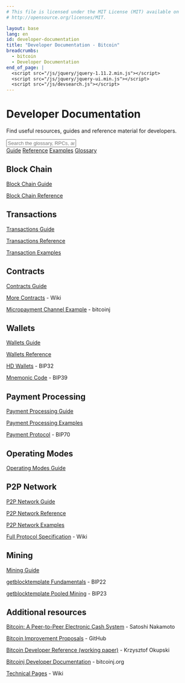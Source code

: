 ```yaml
---
# This file is licensed under the MIT License (MIT) available on
# http://opensource.org/licenses/MIT.

layout: base
lang: en
id: developer-documentation
title: "Developer Documentation - Bitcoin"
breadcrumbs:
  - bitcoin
  - Developer Documentation
end_of_page: |
  <script src="/js/jquery/jquery-1.11.2.min.js"></script>
  <script src="/js/jquery/jquery-ui.min.js"></script>
  <script src="/js/devsearch.js"></script>
---
```

<link rel="stylesheet" href="/css/jquery-ui.min.css">

# Developer Documentation

<p class="summary">Find useful resources, guides and reference material for developers.</p>

<input id="glossary_term" class="glossary_term" placeholder="Search the glossary, RPCs, and more">

<div class="docreference">
<a href="/en/developer-guide"><span class="fa fa-info-circle fa-2x"></span><span>Guide</span></a>
<a href="/en/developer-reference"><span class="fa fa-book fa-2x"></span><span>Reference</span></a>
<a href="/en/developer-examples"><span class="fa fa-code fa-2x"></span><span>Examples</span></a>
<a href="/en/developer-glossary"><span class="fa fa-font fa-2x"></span><span>Glossary</span></a>
</div>

<div class="resources">
  <div><div>
      <h2 id="block_chain"><span class="fa fa-cube fa-lg"></span> Block Chain</h2>
      <p><a href="/en/developer-guide#block-chain">Block Chain Guide</a></p>
      <p><a href="/en/developer-reference#block-chain">Block Chain Reference</a></p>
    </div><div>
      <h2 id="transactions"><span class="fa fa-exchange fa-lg"></span> Transactions</h2>
      <p><a href="/en/developer-guide#transactions">Transactions Guide</a></p>
      <p><a href="/en/developer-reference#transactions">Transactions Reference</a></p>
      <p><a href="/en/developer-examples#transactions">Transaction Examples</a></p>
    </div>
  </div>
  <div>
    <div>
      <h2 id="contracts"><span class="fa fa-sitemap fa-lg fa-rotate-270"></span> Contracts</h2>
      <p><a href="/en/developer-guide#contracts">Contracts Guide</a></p>
      <p><a href="https://en.bitcoin.it/wiki/Contracts"><span class="fa fa-external-link"></span> More Contracts</a> - Wiki</p>
      <p><a href="https://bitcoinj.github.io/working-with-micropayments"><span class="fa fa-external-link"></span> Micropayment Channel Example</a> - bitcoinj</p>
    </div><div>
      <h2 id="wallets"><span class="fa fa-btc fa-lg"></span> Wallets</h2>
      <p><a href="/en/developer-guide#wallets">Wallets Guide</a></p>
      <p><a href="/en/developer-reference#wallets">Wallets Reference</a></p>
      <p><a href="https://github.com/bitcoin/bips/blob/master/bip-0032.mediawiki"><span class="fa fa-external-link"></span> HD Wallets</a> - BIP32</p>
      <p><a href="https://github.com/bitcoin/bips/blob/master/bip-0039.mediawiki"><span class="fa fa-external-link"></span> Mnemonic Code</a> - BIP39</p>
    </div>
  </div>
  <div>
    <div>
      <h2 id="payment-processing"><span class="fa fa-cart-plus fa-lg"></span> Payment Processing</h2>
      <p><a href="/en/developer-guide#payment-processing">Payment Processing Guide</a></p>
      <p><a href="/en/developer-examples#payment-processing">Payment Processing Examples</a></p>
      <p><a href="https://github.com/bitcoin/bips/blob/master/bip-0070.mediawiki"><span class="fa fa-external-link"></span> Payment Protocol</a> - BIP70</p>
    </div><div>
      <h2 id="operating_modes"><span class="fa fa-cogs fa-lg"></span> Operating Modes</h2>
      <p><a href="/en/developer-guide#operating-modes">Operating Modes Guide</a></p>
    </div>
  </div>
  <div>
    <div>
      <h2 id="p2p-network"><span class="fa fa-share-alt fa-lg"></span> P2P Network</h2>
      <p><a href="/en/developer-guide#p2p-network">P2P Network Guide</a></p>
      <p><a href="/en/developer-reference#p2p-network">P2P Network Reference</a></p>
      <p><a href="/en/developer-examples#p2p-network">P2P Network Examples</a></p>
      <p><a href="https://en.bitcoin.it/wiki/Protocol_specification"><span class="fa fa-external-link"></span> Full Protocol Specification</a> - Wiki</p>
    </div><div>
      <h2 id="mining"><span class="fa fa-puzzle-piece fa-lg"></span> Mining</h2>
      <p><a href="/en/developer-guide#mining">Mining Guide</a></p>
      <p><a href="https://github.com/bitcoin/bips/blob/master/bip-0022.mediawiki"><span class="fa fa-external-link"></span> getblocktemplate Fundamentals</a> - BIP22</p>
      <p><a href="https://github.com/bitcoin/bips/blob/master/bip-0023.mediawiki"><span class="fa fa-external-link"></span> getblocktemplate Pooled Mining</a> - BIP23</p>
    </div>
  </div>
</div>

<div class="resourcesmore"><div>
  <h2 id="additional-resources"><span class="fa fa-link fa-lg"></span> Additional resources</h2>
  <p><a href="/en/bitcoin-paper"><span class="fa fa-external-link"></span> Bitcoin: A Peer-to-Peer Electronic Cash System</a> - Satoshi Nakamoto</p>
  <p><a href="https://github.com/bitcoin/bips#readme"><span class="fa fa-external-link"></span> Bitcoin Improvement Proposals</a> - GitHub</p>
  <p><a href="https://github.com/minium/Bitcoin-Spec"><span class="fa fa-external-link"></span> Bitcoin Developer Reference (working paper)</a> - Krzysztof Okupski</p>
  <p><a href="https://bitcoinj.github.io/#documentation"><span class="fa fa-external-link"></span> Bitcoinj Developer Documentation</a> - bitcoinj.org</p>
  <p><a href="https://en.bitcoin.it/wiki/Category:Technical"><span class="fa fa-external-link"></span> Technical Pages</a> - Wiki</p>
</div></div>
